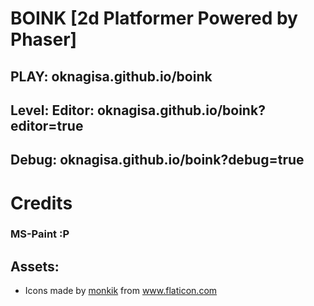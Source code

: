 # BOINK [2d Platformer Powered by Phaser]
## PLAY: oknagisa.github.io/boink
## Level: Editor: oknagisa.github.io/boink?editor=true
## Debug: oknagisa.github.io/boink?debug=true

# Credits
### MS-Paint :P
## Assets:
- Icons made by <a href="https://www.flaticon.com/authors/monkik" title="monkik">monkik</a> from <a href="https://www.flaticon.com/" title="Flaticon"> www.flaticon.com</a>
